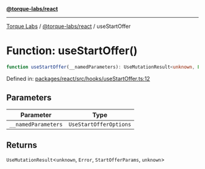 [**@torque-labs/react**](../../../@torque-labs/react/README.md)

***

[Torque Labs](../../../README.md) / [@torque-labs/react](../README.md) / useStartOffer

# Function: useStartOffer()

```ts
function useStartOffer(__namedParameters): UseMutationResult<unknown, Error, StartOfferParams, unknown>
```

Defined in: [packages/react/src/hooks/useStartOffer.ts:12](https://github.com/torque-labs/monorepo/blob/9238a1f6167cf2d739205996110f18c02ed8a04f/packages/react/src/hooks/useStartOffer.ts#L12)

## Parameters

| Parameter | Type |
| ------ | ------ |
| `__namedParameters` | `UseStartOfferOptions` |

## Returns

`UseMutationResult`\<`unknown`, `Error`, `StartOfferParams`, `unknown`\>
